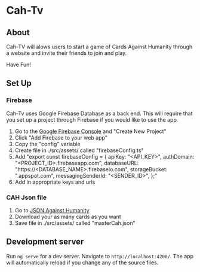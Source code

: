 # Cah-Tv

## About

Cah-TV will alows users to start a game of Cards Against Humanity through a website and invite their friends to join and play.

Have Fun!

## Set Up

### Firebase
Cah-Tv uses Google Firebase Database as a back end. This will require that you set up a  project through Firebase if you would like to use the app. 

1. Go to the [Google Firebase Console](https://console.firebase.google.com/) and "Create New Project"
2. Click "Add Firebase to your web app"
3. Copy the "config" variable
4. Create file in ./src/assets/ called "firebaseConfig.ts"
5. Add "export const firebaseConfig = {
    apiKey: "<API_KEY>",
    authDomain: "<PROJECT_ID>.firebaseapp.com",
    databaseURL: "https://<DATABASE_NAME>.firebaseio.com",
    storageBucket: "<BUCKET>.appspot.com",
    messagingSenderId: "<SENDER_ID>",
  };"
6. Add in appropriate keys and urls

### CAH Json file
1. Go to [JSON Against Humanity](http://www.crhallberg.com/cah/json)
2. Download your as many cards as you want
3. Save file in ./src/assets/ called "masterCah.json"

## Development server
Run `ng serve` for a dev server. Navigate to `http://localhost:4200/`. The app will automatically reload if you change any of the source files.
